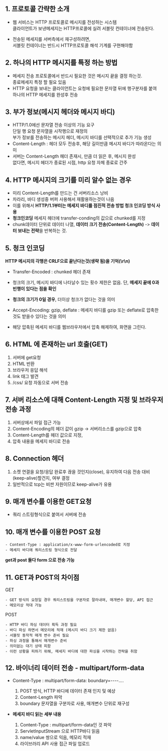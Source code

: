 ## 1. 프로토콜 간략한 소개

  - 웹 서비스는 HTTP 프로토콜로 메시지를 전성하는 시스템  
    클라이언트가 보낸메세지는 HTTP프로콜에 실려 서블릿 컨테이너에 전송된다.

  - 전송된 메세지를 서버측에서 재구성하려면,   
    서블릿 컨테이너는 반드시 HTTP프로토콜 해석 기계를 구현해야함

## 2. 하나의 HTTP 메시지를 특정 하는 방법

  - 메세지 전송 프로토콜에서 반드시 필요한 것은 메시지 끝을 결정 하는것.  
    종료메세지 특정 할 필요 있음
  - HTTP 요청을 보내는 클라이언트는 요청에 필요한 문자열 뒤에 행구분자를 붙여  
    하나의 HTTP 메세지를 완성후 전송
    
## 3. 부가 정보(메시지 헤더와 메시지 바디)
  
  - HTTP/1.0에선 문자열 전송 이상의 기능 요구  
    단일 행 요청 문자열을 시작행으로 재정의  
    부가 정보를 전송하는 메시지 헤더, 메시지 바디를 선택적으로 추가 기능 생성  
  - Content-Length : 헤더 모두 전송후, 해당 길이만큼 메시지 바디가 따라온다는 의미  
  - 서버는 Content-Length 헤더 존재시, 만큼 더 읽은 후, 메시지 완성  
    없다면, 메시지 헤더가 종료된 시점, http 요청 자체 종료로 간주  
 
## 4. HTTP 메시지의 크기를 미리 알수 없는 경우
    
  - 미리 Content-Length를 만드는 건 서버리소스 낭비
  - 차라리, 바디 생성중 버퍼 사용해서 재활용하는것이 나음
  - 이를 위해서 **HTTP/1.1부터는 메세지 바디를 점진적 전송 방법 청크 인코딩 방식 사용**
  - **청크인코딩** 메세지 헤더에 transfer-conding의 값으로 chunked를 지정
  - chunk데이터 단위로 데이터 나열, **데이터 크기 전송(Content-Length)** -> **데이터 보내는 전략**을 반복하는 것.

## 5. 청크 인코딩 

  **HTTP 메시지의 각행은 CRLF으로 끝난다는것(생략 됨)을 기억(\r\n)**
  
  - Transfer-Encoded : chunked 헤더 존재  
  - 청크의 크기, 메시지 바디에 나타날수 있는 횟수 제한은 없음. 단, **메세지 끝에 0과 빈행이 있다는 점을 확인**

  - **청크의 크기가 0일 경우**, 더이상 청크가 없다는 것을 의미

  - Accept-Encoding: gzip, deflate : 메세지 바디를 gzip 또는 deflate로 압축한 것도 받을수 있다는 것을 의미

  - 해당 압축된 메세지 바디를 웹브라우저에서 압축 해제하여, 화면을 그린다.

## 6. HTML 에 존재하는 url 호출(GET)
  
  1. 서버에 get요청 
  2. HTML 반환
  3. 브라우저 응답 해석
  4. link 태그 발견
  5. /css/ 요청 자동으로 서버 전송

## 7. 서버 리소스에 대해 Content-Length 지정 및 브라우저 전송 과정 
   
  1. 서버상에서 파일 접근 가능
  2. Content-Encoding의 헤더 값이 gzip -> 서버리소스를 gzip으로 압축
  3. Content-Length를 헤더 값으로 지정,
  4. 압축 내용을 메세지 바디로 전송

## 8. Connection 헤더
  
  1. 소켓 연결을 요청/응답 완료후 끊을 것인지(close), 유지하여 다음 전송 대비(keep-alive)할건지, 여부 결정
  2. 일반적으로 tcp는 비싼 자원이므로 keep-alive가 유용

## 9. 매개 변수를 이용한 GET요청
  
  - 쿼리 스트링형식으로 붙여서 서버에 전송

## 10. 매개 변수를 이용한 POST 요청
  
    - Content-Type : application/x-www-form-urlencoded로 지정 
    - 메세지 바디에 쿼리스트링 형식으로 전달

**get과 post 둘다 form 으로 전송 가능**

## 11. GET과 POST의 차이점

  GET
  
    - GET 방식의 요청일 경우 쿼리스트링을 구분자로 잘라내여, 매개변수 할당, API 접근
    - 메모리상 적대 가능  

  POST

    - HTTP 바디 파싱 데이터 획득 과정 필요
    - 바디 파싱 하면서 메모리에 적재 (메시지 바디 크기 제한 없음)
    - 서블릿 동작적 매개 변수 준비 필요
    - 파싱 과정을 통해서 매개변수 준비
    - 의미없는 대기 상태 피함
    - 이런 상황을 피하기 위해, 메세지 바디에 대한 파싱을 시작하는 전략을 취함

## 12. 바이너리 데이터 전송 - multipart/form-data
  
  - Content-Type : multipart/form-data: boundary=----....
  
      1. POST 방식, HTTP 바디에 데이터 존재 인지 및 예상
      2. Content-Length 파악
      3. boundary 문자열을 구분자로 사용, 매개변수 단위로 재구성
  
  - **메세지 바디 읽는 세부 내용**
  
      1. Content-Type : multipart/form-data인 것 파악
      2. ServletInputStream 으로 HTTP바디 읽음
      3. name/value 쌍으로 익음, 메모리 적재
      4. 라이브러리 API 사용 접근 파일 업로드
